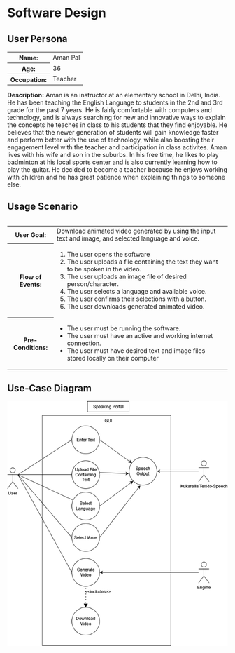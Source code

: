 # **Software Design**

## **User Persona**

<table>
    <tr>
        <th>Name:</th>
        <td>Aman Pal</td>
    </tr>
    <tr>
        <th>Age:</th>
        <td>36</td>
    </tr>
    <tr>
        <th>Occupation:</th>
        <td>Teacher</td>
    </tr>
<table>

**Description:** Aman is an instructor at an elementary school in Delhi, India. He has been teaching the English Language to students in the 2nd and 3rd grade for the past 7 years. He is fairly comfortable with computers and technology, and is always searching for new and innovative ways to explain the concepts he teaches in class to his students that they find enjoyable. He believes that the newer generation of students will gain knowledge faster and perform better with the use of technology, while also boosting their engagement level with the teacher and participation in class activites. Aman lives with his wife and son in the suburbs. In his free time, he likes to play badminton at his local sports center and is also currently learning how to play the guitar. He decided to become a teacher because he enjoys working with children and he has great patience when explaining things to someone else.


## **Usage Scenario**

<table>
    <tr>
        <th>User Goal:</th>
        <td>Download animated video generated by using the input text and image, and selected language and voice.</td>
    </tr>
    <tr>
        <th>Flow of Events:</th>
        <td> 
            <ol>
                <li>The user opens the software</li>
                <li>The user uploads a file containing the text they want to be spoken in the video.</li>
                <li>The user uploads an image file of desired person/character.</li>
                <li>The user selects a language and available voice.</li>
                <li>The user confirms their selections with a button.</li>
                <li>The user downloads generated animated video.</li>
            </ol>
        </td>    
    </tr>
    <tr>
        <th>Pre-Conditions:</th>
        <td>
            <ul>
                <li>The user must be running the software.</li>
                <li>The user must have an active and working internet connection.</li>
                <li>The user must have desired text and image files stored locally on their computer</li>
            </ul>
        </td>
    </tr>
<table>


## **Use-Case Diagram**

![Use Case Diagram](use-case-diagram.PNG)
